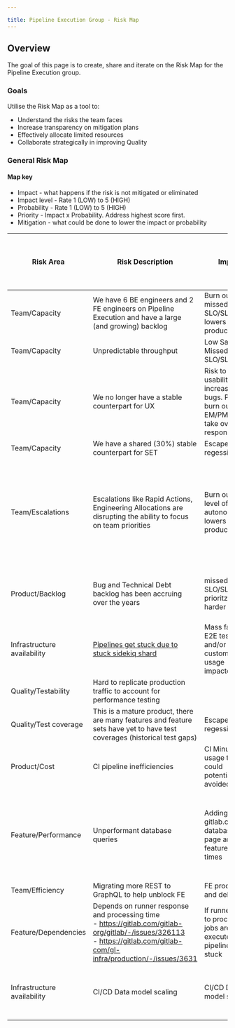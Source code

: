 ```yaml
---

title: Pipeline Execution Group - Risk Map
---
```






## Overview

The goal of this page is to create, share and iterate on the Risk Map for the Pipeline Execution group.

### Goals

Utilise the Risk Map as a tool to:
- Understand the risks the team faces
- Increase transparency on mitigation plans
- Effectively allocate limited resources
- Collaborate strategically in improving Quality

### General Risk Map

#### Map key
* Impact - what happens if the risk is not mitigated or eliminated
* Impact level - Rate 1 (LOW) to 5 (HIGH)
* Probability - Rate 1 (LOW) to 5 (HIGH)
* Priority - Impact x Probability. Address highest score first.
* Mitigation - what could be done to lower the impact or probability

| Risk Area | Risk Description | Impact | Impact level (1 LOW  to 5 HIGH) | Probability (1 LOW to 5 HIGH) | Priority | Mitigation |
| --- | --- | --- | --- | --- | --- | --- |
| Team/Capacity | We have 6 BE engineers and 2 FE engineers on Pipeline Execution and have a large (and growing) backlog | Burn out, missed SLO/SLA, lowers team productivity | 5 | 3 | 15 |[Make BE headcount more available](https://gitlab.com/gitlab-com/Product/-/issues/2178) |
| Team/Capacity | Unpredictable throughput | Low Say/Do, Missed SLO/SLA |  |  |  |  |
| Team/Capacity | We no longer have a stable counterpart for UX| Risk to usability and increase SUS bugs. Potential burn out for EM/PM who take over the responsibilities. | 5 | 3 | 12 | Consider scaling other counterparts if the size of the engineering team grows |
| Team/Capacity | We have a shared (30%) stable counterpart for SET | Escape regession bugs | 4 | 4 | 16 |  |
| Team/Escalations | Escalations like Rapid Actions, Engineering Allocations are disrupting the ability to focus on team priorities | Burn out, low level of autonomy, lowers team productivity | 5 | 4 | 20 | Find ways to proactively mitigate urgent issues with gitlab.com, work on GraphQL to unblock FE, find a dedicated SRE for CI |
| Product/Backlog | Bug and Technical Debt backlog has been accruing over the years | missed SLO/SLA, prioritzation is harder | 5 | 3 | 15 | Revisit ownership of domains to better share the gaps |
| Infrastructure availability | [Pipelines get stuck due to stuck sidekiq shard](https://gitlab.com/gitlab-org/gitlab/-/issues/328055) | Mass failure in E2E test suites and/or customer usage impacted | 4 | 3 | 12 |  |
| Quality/Testability | Hard to replicate production traffic to account for performance testing |  | 4 | 4 | 16 |  |
| Quality/Test coverage | This is a mature product, there are many features and feature sets have yet to have test coverages (historical test gaps) | Escape regession bugs | 4 | 4 | 16 |  |
| Product/Cost | CI pipeline inefficiencies | CI Minute usage that could potentially be avoided | 5 | 5 | 25 | Develop features to optimize pipeline runtime |
| Feature/Performance | Unperformant database queries | Adding load to gitlab.com database, slow page and feature load times | 3 | 3 | 9 | Recent rapid actions has helped, and there's continual effort to address this to ensure we don't regress |
| Team/Efficiency | Migrating more REST to GraphQL to help unblock FE | FE productivity and delivery | 5 | 3 | 15 |  |
| Feature/Dependencies | Depends on runner response and processing time<br>- https://gitlab.com/gitlab-org/gitlab/-/issues/326113 <br>- https://gitlab.com/gitlab-com/gl-infra/production/-/issues/3631  | If runners fail to process, jobs are not executed, pipeline is stuck | 5 | 3 | 15 |  |
| Infrastructure availability | CI/CD Data model scaling | CI/CD Data model scaling | 5 | 2 | 10 | Actively being worked on in CI/CD Data Model Blueprint MR  |
